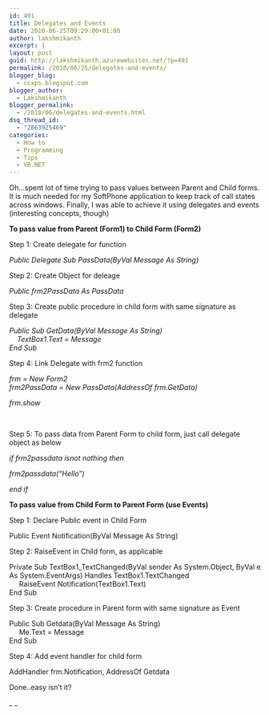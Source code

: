 ```yaml
---
id: 491
title: Delegates and Events
date: 2010-06-25T09:29:00+01:00
author: lakshmikanth
excerpt: |
layout: post
guid: http://lakshmikanth.azurewebsites.net/?p=491
permalink: /2010/06/25/delegates-and-events/
blogger_blog:
  - ccxps.blogspot.com
blogger_author:
  - Lakshmikanth
blogger_permalink:
  - /2010/06/delegates-and-events.html
dsq_thread_id:
  - "2863925469"
categories:
  - How to
  - Programming
  - Tips
  - VB.NET
---
```

Oh…spent lot of time trying to pass values between Parent and Child forms. It is much needed for my SoftPhone application to keep track of call states across windows. Finally, I was able to achieve it using delegates and events (interesting concepts, though)

**To pass value from Parent (Form1) to Child Form (Form2)**

Step 1: Create delegate for function 

_Public Delegate Sub PassData(ByVal Message As String)_

Step 2: Create Object for deleage

_Public frm2PassData As PassData_

Step 3: Create public procedure in child form with same signature as delegate 

_Public Sub GetData(ByVal Message As String)  
    TextBox1.Text = Message  
End Sub_

Step 4: Link Delegate with frm2 function 

_frm = New Form2  
frm2PassData = New PassData(AddressOf frm.GetData)_

_frm.show_

 

Step 5: To pass data from Parent Form to child form, just call delegate object as below

_if frm2passdata isnot nothing then_ 

_frm2passdata(“Hello”)_

_end if_</p> 

**To pass value from Child Form to Parent Form (use Events)**

Step 1: Declare Public event in Child Form 

Public Event Notification(ByVal Message As String)

Step 2: RaiseEvent in Child form, as applicable

Private Sub TextBox1_TextChanged(ByVal sender As System.Object, ByVal e As System.EventArgs) Handles TextBox1.TextChanged  
     RaiseEvent Notification(TextBox1.Text)  
End Sub

Step 3: Create procedure in Parent form with same signature as Event

Public Sub Getdata(ByVal Message As String)  
     Me.Text = Message  
End Sub

Step 4: Add event handler for child form

AddHandler frm.Notification, AddressOf Getdata

Done..easy isn’t it?

_ _